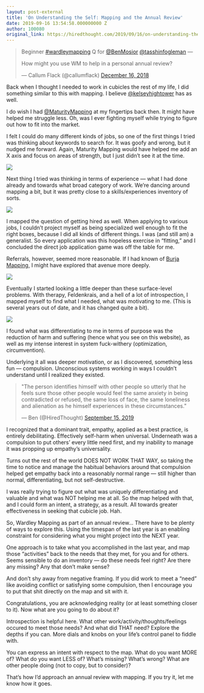 ```yaml
---
layout: post-external
title: 'On Understanding the Self: Mapping and the Annual Review'
date: 2019-09-16 13:54:58.000000000 Z
author: 100080
original_link: https://hiredthought.com/2019/09/16/on-understanding-the-self-mapping-and-the-annual-review/
---
```

> Beginner [#wardleymapping](https://twitter.com/hashtag/wardleymapping?src=hash&ref_src=twsrc#5Etfw) Q for [@BenMosior](https://twitter.com/BenMosior?ref_src=twsrc#5Etfw) [@tasshinfogleman](https://twitter.com/tasshinfogleman?ref_src=twsrc#5Etfw) —  
>   
> How might you use WM to help in a personal annual review?
> 
> — Callum Flack (@callumflack) [December 16, 2018](https://twitter.com/callumflack/status/1074133278825693185?ref_src=twsrc#5Etfw)

Back when I thought I needed to work in cubicles the rest of my life, I did something similar to this with mapping. I believe [@kelseyhightower](https://twitter.com/kelseyhightower) has as well.

I do wish I had [@MaturityMapping](https://twitter.com/MaturityMapping) at my fingertips back then. It might have helped me struggle less. Oh, was I ever fighting myself while trying to figure out how to fit into the market.

I felt I could do many different kinds of jobs, so one of the first things I tried was thinking about keywords to search for. It was goofy and wrong, but it nudged me forward. Again, Maturity Mapping would have helped me add an X axis and focus on areas of strength, but I just didn’t see it at the time.

[![](https://i0.wp.com/pbs.twimg.com/media/Dug5F1EXcAAvd_e.jpg?w=1080&ssl=1)](https://i0.wp.com/pbs.twimg.com/media/Dug5F1EXcAAvd_e.jpg?ssl=1)

Next thing I tried was thinking in terms of experience — what I had done already and towards what broad category of work. We’re dancing around mapping a bit, but it was pretty close to a skills/experiences inventory of sorts.

[![](https://i2.wp.com/pbs.twimg.com/media/Dug7E8jWoAAoUjk.jpg?w=1080&ssl=1)](https://i2.wp.com/pbs.twimg.com/media/Dug7E8jWoAAoUjk.jpg?ssl=1)

I mapped the question of getting hired as well. When applying to various jobs, I couldn’t project myself as being specialized well enough to fit the right boxes, because I did all kinds of different things. I was (and still am) a generalist. So every application was this hopeless exercise in “fitting,” and I concluded the direct job application game was off the table for me.

Referrals, however, seemed more reasonable. If I had known of [Burja Mapping](https://tasshin.com/blog/series/burja-mapping/), I might have explored that avenue more deeply.

[![](https://i2.wp.com/pbs.twimg.com/media/Dug3nKGX4AAEKJw.jpg?w=1080&ssl=1)](https://i2.wp.com/pbs.twimg.com/media/Dug3nKGX4AAEKJw.jpg?ssl=1)

Eventually I started looking a little deeper than these surface-level problems. With therapy, Feldenkrais, and a hell of a lot of introspection, I mapped myself to find what I needed, what was motivating to me. (This is several years out of date, and it has changed quite a bit).

[![](https://i0.wp.com/pbs.twimg.com/media/Dug9EZfX4AEpR8-.jpg?w=1080&ssl=1)](https://i0.wp.com/pbs.twimg.com/media/Dug9EZfX4AEpR8-.jpg?ssl=1)

I found what was differentiating to me in terms of purpose was the reduction of harm and suffering (hence what you see on this website), as well as my intense interest in system fuck-withery (optimization, circumvention).

Underlying it all was deeper motivation, or as I discovered, something less fun — compulsion. Unconscious systems working in ways I couldn’t understand until I realized they existed.

> "The person identifies himself with other people so utterly that he feels sure those other people would feel the same anxiety in being contradicted or refused, the same loss of face, the same loneliness and alienation as he himself experiences in these circumstances."
> 
> — Ben (@HiredThought) [September 15, 2019](https://twitter.com/HiredThought/status/1173349709756411904?ref_src=twsrc#5Etfw)

I recognized that a dominant trait, empathy, applied as a best practice, is entirely debilitating. Effectively self-harm when universal. Underneath was a compulsion to put others’ every little need first, and my inability to manage it was propping up empathy’s universality.

Turns out the rest of the world DOES NOT WORK THAT WAY, so taking the time to notice and manage the habitual behaviors around that compulsion helped get empathy back into a reasonably normal range — still higher than normal, differentiating, but not self-destructive.

I was really trying to figure out what was uniquely differentiating and valuable and what was NOT helping me at all. So the map helped with that, and I could form an intent, a strategy, as a result. All towards greater effectiveness in seeking that cubicle job. Hah.

So, Wardley Mapping as part of an annual review… There have to be plenty of ways to explore this. Using the timespan of the last year is an enabling constraint for considering what you might project into the NEXT year.

One approach is to take what you accomplished in the last year, and map those “activities” back to the needs that they met, for you and for others. Seems sensible to do an inventory — do these needs feel right? Are there any missing? Any that don’t make sense?

And don’t shy away from negative framing. If you did work to meet a “need” like avoiding conflict or satisfying some compulsion, then I encourage you to put that shit directly on the map and sit with it.

Congratulations, you are acknowledging reality (or at least something closer to it). Now what are you going to do about it?

Introspection is helpful here. What other work/activity/thoughts/feelings occured to meet those needs? And what did THAT need? Explore the depths if you can. More dials and knobs on your life’s control panel to fiddle with.

You can express an intent with respect to the map. What do you want MORE of? What do you want LESS of? What’s missing? What’s wrong? What are other people doing (not to copy, but to consider)?

That’s how I’d approach an annual review with mapping. If you try it, let me know how it goes.
